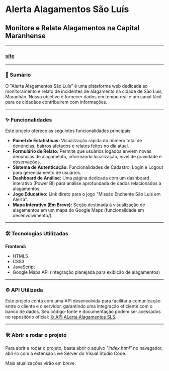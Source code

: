 # Alerta Alagamentos São Luís
## Monitore e Relate Alagamentos na Capital Maranhense

---

### [site](https://alerta-alagamentos-slz.onrender.com/)

---

### 📝 Sumário

O "Alerta Alagamentos São Luís" é uma plataforma web dedicada ao monitoramento e relato de incidentes de alagamento na cidade de São Luís, Maranhão. Nosso objetivo é fornecer dados em tempo real e um canal fácil para os cidadãos contribuírem com informações.

---

### ✨ Funcionalidades

Este projeto oferece as seguintes funcionalidades principais:

* **Painel de Estatísticas:** Visualização rápida do número total de denúncias, bairros afetados e relatos feitos no dia atual.
* **Formulário de Relato:** Permite que usuários logados enviem novas denúncias de alagamento, informando localização, nível de gravidade e observações.
* **Sistema de Autenticação:** Funcionalidades de Cadastro, Login e Logout para gerenciamento de usuários.
* **Dashboard de Análise:** Uma página dedicada com um dashboard interativo (Power BI) para análise aprofundada de dados relacionados a alagamentos.
* **Jogo Educativo:** Link direto para o jogo "Missão Enchente São Luís em Alerta".
* **Mapa Interativo (Em Breve):** Seção destinada à visualização de alagamentos em um mapa do Google Maps (funcionalidade em desenvolvimento/).

---

### 🛠️ Tecnologias Utilizadas

**Frontend:**
* HTML5
* CSS3
* JavaScript
* Google Maps API (integração planejada para exibição de alagamentos)
 
---

### ⚙️ API Utilizada  
Este projeto conta com uma API desenvolvida para facilitar a comunicação entre o cliente e o servidor, garantindo uma integração eficiente com o banco de dados. Seu código-fonte e documentação podem ser acessados no repositório oficial: [⚙️ API ALerta Alagamentos SLS](https://github.com/henriqued25/alerta-alagamentos-sls).

---

### 🛠️ Abrir e rodar o projeto
Para abrir e rodar o projeto, basta abrir o aquivo *"index.html"* no navegador, abri-lo com a extensão Live Server do Visual Studio Code.

Mais atualizações virão em breve.
